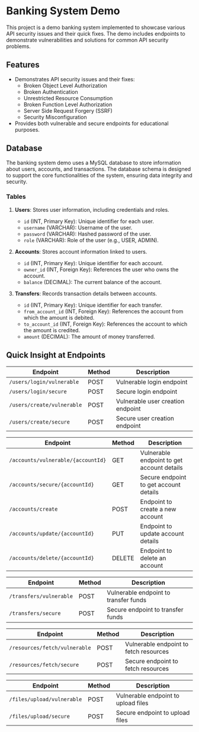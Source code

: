 # Banking System Demo

This project is a demo banking system implemented to showcase various API security issues and their quick fixes. The demo includes endpoints to demonstrate vulnerabilities and solutions for common API security problems.

## Features

- Demonstrates API security issues and their fixes:
  - Broken Object Level Authorization
  - Broken Authentication
  - Unrestricted Resource Consumption
  - Broken Function Level Authorization
  - Server Side Request Forgery (SSRF)
  - Security Misconfiguration
- Provides both vulnerable and secure endpoints for educational purposes.

## Database

The banking system demo uses a MySQL database to store information about users, accounts, and transactions. The database schema is designed to support the core functionalities of the system, ensuring data integrity and security.

### Tables

1. **Users**: Stores user information, including credentials and roles.
   - `id` (INT, Primary Key): Unique identifier for each user.
   - `username` (VARCHAR): Username of the user.
   - `password` (VARCHAR): Hashed password of the user.
   - `role` (VARCHAR): Role of the user (e.g., USER, ADMIN).

2. **Accounts**: Stores account information linked to users.
   - `id` (INT, Primary Key): Unique identifier for each account.
   - `owner_id` (INT, Foreign Key): References the user who owns the account.
   - `balance` (DECIMAL): The current balance of the account.

3. **Transfers**: Records transaction details between accounts.
   - `id` (INT, Primary Key): Unique identifier for each transfer.
   - `from_account_id` (INT, Foreign Key): References the account from which the amount is debited.
   - `to_account_id` (INT, Foreign Key): References the account to which the amount is credited.
   - `amount` (DECIMAL): The amount of money transferred.



## Quick Insight at Endpoints

| Endpoint                         | Method | Description                                      |
|----------------------------------|--------|--------------------------------------------------|
| `/users/login/vulnerable`        | POST   | Vulnerable login endpoint                        |
| `/users/login/secure`            | POST   | Secure login endpoint                            |
| `/users/create/vulnerable`       | POST   | Vulnerable user creation endpoint                |
| `/users/create/secure`           | POST   | Secure user creation endpoint                    |


| Endpoint                           | Method | Description                                      |
|------------------------------------|--------|--------------------------------------------------|
| `/accounts/vulnerable/{accountId}` | GET    | Vulnerable endpoint to get account details       |
| `/accounts/secure/{accountId}`     | GET    | Secure endpoint to get account details           |
| `/accounts/create`                 | POST   | Endpoint to create a new account                 |
| `/accounts/update/{accountId}`      | PUT    | Endpoint to update account details               |
| `/accounts/delete/{accountId}`      | DELETE | Endpoint to delete an account                    |

| Endpoint                | Method | Description                                      |
|-------------------------|--------|--------------------------------------------------|
| `/transfers/vulnerable` | POST   | Vulnerable endpoint to transfer funds            |
| `/transfers/secure`     | POST   | Secure endpoint to transfer funds                |


| Endpoint                      | Method | Description                                      |
|-------------------------------|--------|--------------------------------------------------|
| `/resources/fetch/vulnerable` | POST   | Vulnerable endpoint to fetch resources           |
| `/resources/fetch/secure`     | POST   | Secure endpoint to fetch resources               |


| Endpoint                    | Method | Description                                      |
|-----------------------------|--------|--------------------------------------------------|
| `/files/upload/vulnerable`  | POST   | Vulnerable endpoint to upload files              |
| `/files/upload/secure`      | POST   | Secure endpoint to upload files                  |


